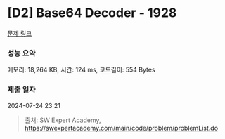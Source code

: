 # [D2] Base64 Decoder - 1928 

[문제 링크](https://swexpertacademy.com/main/code/problem/problemDetail.do?contestProbId=AV5PR4DKAG0DFAUq) 

### 성능 요약

메모리: 18,264 KB, 시간: 124 ms, 코드길이: 554 Bytes

### 제출 일자

2024-07-24 23:21



> 출처: SW Expert Academy, https://swexpertacademy.com/main/code/problem/problemList.do